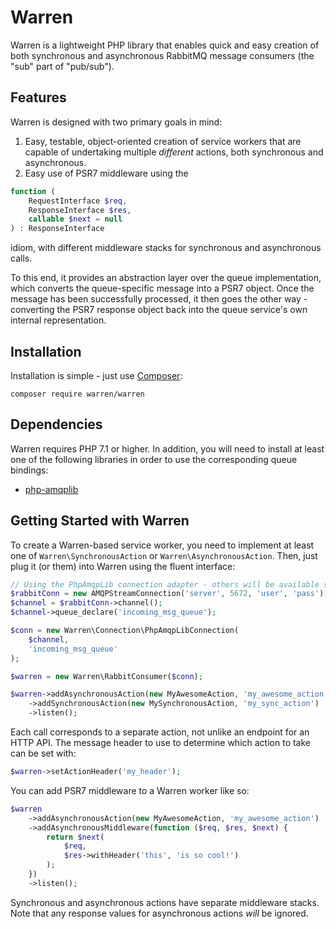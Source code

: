 # Warren

Warren is a lightweight PHP library that enables quick and easy creation of
both synchronous and asynchronous RabbitMQ message consumers (the "sub" part
of "pub/sub").

## Features
Warren is designed with two primary goals in mind:

1. Easy, testable, object-oriented creation of service workers that are
    capable of undertaking multiple _different_ actions, both synchronous
    and asynchronous.
2. Easy use of PSR7 middleware using the
```php
function (
    RequestInterface $req,
    ResponseInterface $res,
    callable $next = null
) : ResponseInterface
```
idiom, with different middleware stacks for synchronous and asynchronous
calls.

To this end, it provides an abstraction layer over the queue
implementation, which converts the queue-specific message into a PSR7
object. Once the message has been successfully processed, it then goes
the other way - converting the PSR7 response object back into the queue
service's own internal representation.

## Installation
Installation is simple - just use [Composer](https://getcomposer.org/):

    composer require warren/warren

## Dependencies
Warren requires PHP 7.1 or higher. In addition, you will need to install at
least one of the following libraries in order to use the corresponding queue
bindings:

- [php-amqplib](https://github.com/php-amqplib/php-amqplib)

## Getting Started with Warren
To create a Warren-based service worker, you need to implement at least
one of `Warren\SynchronousAction` or `Warren\AsynchronousAction`. Then,
just plug it (or them) into Warren using the fluent interface:
```php
// Using the PhpAmqpLib connection adapter - others will be available soon
$rabbitConn = new AMQPStreamConnection('server', 5672, 'user', 'pass');
$channel = $rabbitConn->channel();
$channel->queue_declare('incoming_msg_queue');

$conn = new Warren\Connection\PhpAmqpLibConnection(
    $channel,
    'incoming_msg_queue'
);

$warren = new Warren\RabbitConsumer($conn);

$warren->addAsynchronousAction(new MyAwesomeAction, 'my_awesome_action')
    ->addSynchronousAction(new MySynchronousAction, 'my_sync_action')
    ->listen();
```

Each call corresponds to a separate action, not unlike an endpoint for an HTTP
API. The message header to use to determine which action to take can be set
with:

```php
$warren->setActionHeader('my_header');
```

You can add PSR7 middleware to a Warren worker like so:
```php
$warren
    ->addAsynchronousAction(new MyAwesomeAction, 'my_awesome_action')
    ->addAsynchronousMiddleware(function ($req, $res, $next) {
        return $next(
            $req,
            $res->withHeader('this', 'is so cool!')
        );
    })
    ->listen();
```

Synchronous and asynchronous actions have separate middleware stacks. Note
that any response values for asynchronous actions _will_ be ignored.
